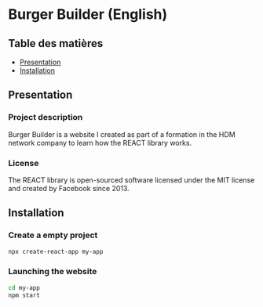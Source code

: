 # Burger Builder (English)

## Table des matières
  * [Presentation](#chapter-1)
  * [Installation](#chapter-2)

## Presentation <a name="chapter-1"></a>

### Project description
Burger Builder is a website I created as part of a formation in the HDM network company to learn how the REACT library works.

### License
The REACT library is open-sourced software licensed under the MIT license and created by Facebook since 2013.

## Installation <a name="chapter-2"></a>

### Create a empty project
```bash
npx create-react-app my-app
```

### Launching the website
```bash
cd my-app
npm start
```
